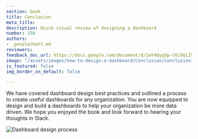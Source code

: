 ```yaml
---
section: book
title: Conclusion
meta_title: 
description: Quick visual review of designing a dashboard
number: 150
authors:
- _people/matt.md
reviewers: 
feedback_doc_url: https://docs.google.com/document/d/1wY4Qyg9p-C6J9GLIVlxiX4-XsXjiSbRKrh_uDxn6zmc/edit?usp=sharing
image: "/assets/images/how-to-design-a-dashboard/Conclusion/conclusionImages.png"
is_featured: false
img_border_on_default: false

---
```

We have covered dashboard design best practices and outlined a process to create useful dashboards for any organization. You are now equipped to design and build a dashboards to help your organization be more data driven. We hope you enjoyed the book and look forward to hearing your thoughts in Slack.

![Dashboard design process](/assets/images/how-to-design-a-dashboard/Conclusion/conclusionImages.png)